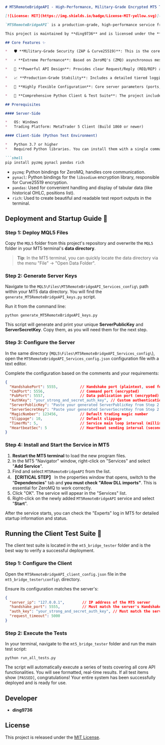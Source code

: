 

```markdown
# MT5RemoteBridgeAPI - High-Performance, Military-Grade Encrypted MT5 Trading Bridge

[![License: MIT](https://img.shields.io/badge/License-MIT-yellow.svg)](https://opensource.org/licenses/MIT)

`MT5RemoteBridgeAPI` is a production-grade, high-performance service framework for MetaTrader 5 (MT5). It implements a client-driven communication bridge using ZeroMQ, allowing external applications (e.g., Python, C#, Node.js) to interact with the MT5 terminal securely and efficiently for programmatic trading, account management, data subscription, and other advanced functionalities.

This project is maintained by **ding9736** and is licensed under the **MIT License**.

## Core Features ✨

*   🛡️ **Military-Grade Security (ZAP & Curve25519)**: This is the core highlight of the framework. It implements the **ZeroMQ Authentication Protocol (ZAP)** to dynamically establish point-to-point encrypted sessions for each client. All communication is encrypted using the industry-leading **Curve25519** algorithm, fundamentally preventing man-in-the-middle attacks and data snooping, ensuring the absolute confidentiality and integrity of your trading commands and strategy information.

*   ⚡ **Extreme Performance**: Based on ZeroMQ's (ZMQ) asynchronous messaging model, it achieves microsecond-level low latency and high throughput. It can handle high-frequency tick data and intensive trading orders with ease.

*   🔗 **Powerful API Design**: Provides clear Request/Reply (REQ/REP) and Publish/Subscribe (PUB/SUB) patterns. The API covers dozens of interfaces for accounts, market data, trades, orders, and historical data. It is feature-complete, highly decoupled, and easy to integrate into any language.

*   📈 **Production-Grade Stability**: Includes a detailed tiered logging system, heartbeat keep-alive mechanism, connection status monitoring, and robust error handling. Designed for 24/7 uninterrupted operation in a production environment.

*   🔧 **Highly Flexible Configuration**: Core server parameters (ports, keys, trading defaults, etc.) can be configured via an external JSON file, with support for hot-reloading of some parameters without restarting the service.

*   🐍 **Comprehensive Python Client & Test Suite**: The project includes a full-featured Python client `mt5_bridge_client` as the official reference implementation. It also provides a complete test suite with unit tests, trading logic tests, concurrency stress tests, and performance benchmarks, ready to use out-of-the-box.

## Prerequisites

#### Server-Side

*   OS: Windows
*   Trading Platform: MetaTrader 5 Client (Build 1860 or newer)

#### Client-Side (Python Test Environment)

*   Python 3.7 or higher
*   Required Python libraries. You can install them with a single command:

```shell
pip install pyzmq pynacl pandas rich
```

* `pyzmq`: Python bindings for ZeroMQ, handles core communication.
* `pynacl`: Python bindings for the `libsodium` encryption library, responsible for Curve25519 encryption.
* `pandas`: Used for convenient handling and display of tabular data (like historical OHLC, positions list).
* `rich`: Used to create beautiful and readable test report outputs in the terminal.

## Deployment and Startup Guide 🚀

### Step 1: Deploy MQL5 Files

Copy the `MQL5` folder from this project's repository and overwrite the `MQL5` folder in your MT5 terminal's **data directory**.

> **Tip**: In the MT5 terminal, you can quickly locate the data directory via the menu "File" -> "Open Data Folder".

### Step 2: Generate Server Keys

Navigate to the `MQL5\Files\MT5RemoteBridgeAPI_Services_config\` path within your MT5 data directory. You will find the `generate_MT5RemoteBridgeAPI_keys.py` script.

Run it from the command line:

```shell
python generate_MT5RemoteBridgeAPI_keys.py
```

This script will generate and print your unique **ServerPublicKey** and **ServerSecretKey**. Copy them, as you will need them for the next step.

### Step 3: Configure the Server

In the same directory (`MQL5\Files\MT5RemoteBridgeAPI_Services_config\`), open the `MT5RemoteBridgeAPI_Services_config.json` configuration file with a text editor.

Complete the configuration based on the comments and your requirements:

```json
{
  "HandshakePort": 5555,          // Handshake port (plaintext, used for key exchange)
  "CmdPort": 5556,                // Command port (encrypted)
  "PubPort": 5557,                // Data publication port (encrypted)
  "AuthKey": "your_strong_and_secret_auth_key", // Custom authentication key, must match the client's key
  "ServerPublicKey": "Paste your generated ServerPublicKey from Step 2 here",
  "ServerSecretKey": "Paste your generated ServerSecretKey from Step 2 here",
  "MagicNumber": 123456,          // Default trading magic number
  "Slippage": 10,                 // Default slippage
  "TimerMs": 5,                   // Service main loop interval (milliseconds)
  "HeartbeatSec": 5               // Heartbeat sending interval (seconds)
}
```

### Step 4: Install and Start the Service in MT5

1. **Restart the MT5 terminal** to load the new program files.
2. In the MT5 "Navigator" window, right-click on "Services" and select "**Add Service**".
3. Find and select `MT5RemoteBridgeAPI` from the list.
4. **【CRITICAL STEP】** In the properties window that opens, switch to the "**Dependencies**" tab and **you must check "Allow DLL imports"**. This is essential for ZeroMQ to work correctly.
5. Click "OK". The service will appear in the "Services" list.
6. Right-click on the newly added `MT5RemoteBridgeAPI` service and select "**Start**".

After the service starts, you can check the "Experts" log in MT5 for detailed startup information and status.

## Running the Client Test Suite 🧪

The client test suite is located in the `mt5_bridge_tester` folder and is the best way to verify a successful deployment.

### Step 1: Configure the Client

Open the `MT5RemoteBridgeAPI_client_config.json` file in the `mt5_bridge_tester\config\` directory.

Ensure its configuration matches the server's:

```json
{
  "server_ip": "127.0.0.1",        // IP address of the MT5 server
  "handshake_port": 5555,          // Must match the server's HandshakePort
  "auth_key": "your_strong_and_secret_auth_key", // Must match the server's AuthKey
  "request_timeout": 5000
}
```

### Step 2: Execute the Tests

In your terminal, navigate to the `mt5_bridge_tester` folder and run the main test script:

```shell
python run_all_tests.py
```

The script will automatically execute a series of tests covering all core API functionalities. You will see formatted, real-time results. If all test items show `[PASSED]`, congratulations! Your entire system has been successfully deployed and is ready for use.

## Developer

* **ding9736**

## License

This project is released under the [MIT License](https://opensource.org/licenses/MIT).
```
